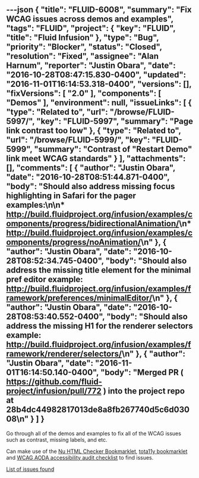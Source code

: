 ---json
{
  "title": "FLUID-6008",
  "summary": "Fix WCAG issues across demos and examples",
  "tags": "FLUID",
  "project": {
    "key": "FLUID",
    "title": "Fluid Infusion"
  },
  "type": "Bug",
  "priority": "Blocker",
  "status": "Closed",
  "resolution": "Fixed",
  "assignee": "Alan Harnum",
  "reporter": "Justin Obara",
  "date": "2016-10-28T08:47:15.830-0400",
  "updated": "2016-11-01T16:14:53.318-0400",
  "versions": [],
  "fixVersions": [
    "2.0"
  ],
  "components": [
    "Demos"
  ],
  "environment": null,
  "issueLinks": [
    {
      "type": "Related to",
      "url": "/browse/FLUID-5997/",
      "key": "FLUID-5997",
      "summary": "Page link contrast too low"
    },
    {
      "type": "Related to",
      "url": "/browse/FLUID-5999/",
      "key": "FLUID-5999",
      "summary": "Contrast of \"Restart Demo\" link meet WCAG standards"
    }
  ],
  "attachments": [],
  "comments": [
    {
      "author": "Justin Obara",
      "date": "2016-10-28T08:51:44.871-0400",
      "body": "Should also address missing focus highlighting in Safari for the pager examples:\n\n* <http://build.fluidproject.org/infusion/examples/components/progress/bidirectionalAnimation/>\n* <http://build.fluidproject.org/infusion/examples/components/progress/noAnimation/>\n"
    },
    {
      "author": "Justin Obara",
      "date": "2016-10-28T08:52:34.745-0400",
      "body": "Should also address the missing title element for the minimal pref editor example: <http://build.fluidproject.org/infusion/examples/framework/preferences/minimalEditor/>\n"
    },
    {
      "author": "Justin Obara",
      "date": "2016-10-28T08:53:40.552-0400",
      "body": "Should also address the missing H1 for the renderer selectors example: <http://build.fluidproject.org/infusion/examples/framework/renderer/selectors/>\n"
    },
    {
      "author": "Justin Obara",
      "date": "2016-11-01T16:14:50.140-0400",
      "body": "Merged PR ( <https://github.com/fluid-project/infusion/pull/772> ) into the project repo at 28b4dc44982817013de8a8fb267740d5c6d03008\n"
    }
  ]
}
---
Go through all of the demos and examples to fix all of the WCAG issues such as contrast, missing labels, and etc.&#x20;

Can make use of the [Nu HTML Checker Bookmarklet](https://validator.w3.org/nu/about.html), [tota11y bookmarklet](http://khan.github.io/tota11y) and [WCAG AODA accessibility audit checklist](https://docs.google.com/document/d/1IC6Y1H0VDLdjp2CaL_vz2EmniO5Jst5YJ1TIEF_8sb0/edit?usp=sharing) to find issues.&#x20;

[List of issues found](https://docs.google.com/document/d/1dDEXVDnB-HGpbVkXc6ruVmKsKzAAZ2MqqG3Ymy_UW-k/edit?usp=sharing)

        